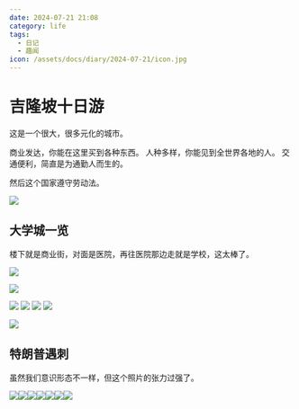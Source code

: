 ```yaml
---
date: 2024-07-21 21:08
category: life
tags:
  - 日记
  - 趣闻
icon: /assets/docs/diary/2024-07-21/icon.jpg
---
```

# 吉隆坡十日游

这是一个很大，很多元化的城市。

商业发达，你能在这里买到各种东西。
人种多样，你能见到全世界各地的人。
交通便利，简直是为通勤人而生的。

然后这个国家遵守劳动法。

![](/public/assets/docs/diary/2024-07-21/0721.jpg)

## 大学城一览

楼下就是商业街，对面是医院，再往医院那边走就是学校，这太棒了。


![](/public/assets/docs/diary/2024-07-21/kl3.jpg)

![](/public/assets/docs/diary/2024-07-21/mixue.jpg)


![](/public/assets/docs/diary/2024-07-21/kl7.jpg)
![](/public/assets/docs/diary/2024-07-21/kl1.jpg)
![](/public/assets/docs/diary/2024-07-21/kl2.jpg)
![](/public/assets/docs/diary/2024-07-21/kl4.jpg)

![](/public/assets/docs/diary/2024-07-21/rm.jpg)
## 特朗普遇刺

虽然我们意识形态不一样，但这个照片的张力过强了。

![](/public/assets/docs/diary/2024-07-21/trump7.jpg)![](/public/assets/docs/diary/2024-07-21/trump1.jpg)![](/public/assets/docs/diary/2024-07-21/trump6.jpg)![](/public/assets/docs/diary/2024-07-21/trump2.jpg)![](/public/assets/docs/diary/2024-07-21/trump5.jpg)![](/public/assets/docs/diary/2024-07-21/trump4.png)![](/public/assets/docs/diary/2024-07-21/trump3.jpg)

